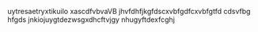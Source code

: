 uytresaetryxtikuilo
xascdfvbvaVB
jhvfdhfjkgfdscxvbfgdfcxvbfgtfd
cdsvfbg hfgds
jnkiojuygtdezwsgxdhcftvjgy
nhugyftdexfcghj
